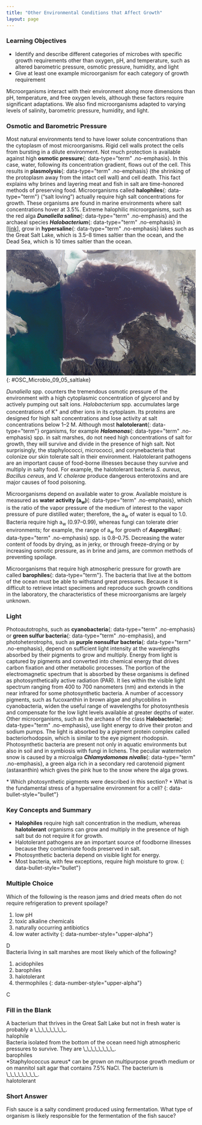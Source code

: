 ```yaml
---
title: "Other Environmental Conditions that Affect Growth"
layout: page
---
```



### Learning Objectives

* Identify and describe different categories of microbes with specific growth requirements other than oxygen, pH, and temperature, such as altered barometric pressure, osmotic pressure, humidity, and light
* Give at least one example microorganism for each category of growth requirement

Microorganisms interact with their environment along more dimensions than pH, temperature, and free oxygen levels, although these factors require significant adaptations. We also find microorganisms adapted to varying levels of salinity, barometric pressure, humidity, and light.

### Osmotic and Barometric Pressure

Most natural environments tend to have lower solute concentrations than the cytoplasm of most microorganisms. Rigid cell walls protect the cells from bursting in a dilute environment. Not much protection is available against high **osmotic pressure**{: data-type="term" .no-emphasis}. In this case, water, following its concentration gradient, flows out of the cell. This results in **plasmolysis**{: data-type="term" .no-emphasis} (the shrinking of the protoplasm away from the intact cell wall) and cell death. This fact explains why brines and layering meat and fish in salt are time-honored methods of preserving food. Microorganisms called **halophiles**{: data-type="term"} (“salt loving”) actually require high salt concentrations for growth. These organisms are found in marine environments where salt concentrations hover at 3.5%. Extreme halophilic microorganisms, such as the red alga ***Dunaliella salina***{: data-type="term" .no-emphasis} and the archaeal species ***Halobacterium***{: data-type="term" .no-emphasis} in [\[link\]](#OSC_Microbio_09_05_saltlake), grow in **hypersaline**{: data-type="term" .no-emphasis} lakes such as the Great Salt Lake, which is 3.5–8 times saltier than the ocean, and the Dead Sea, which is 10 times saltier than the ocean.

 ![A photo of a lake with purple and green regions.](../resources/OSC_Microbio_09_05_saltlake.jpg "Photograph taken from space of the Great Salt Lake in Utah. The purple color is caused by high density of the alga Dunaliella and the archaean Halobacterium spp. (credit: NASA)"){: #OSC_Microbio_09_05_saltlake}

*Dunaliella* spp. counters the tremendous osmotic pressure of the environment with a high cytoplasmic concentration of glycerol and by actively pumping out salt ions. *Halobacterium* spp. accumulates large concentrations of K<sup>+</sup> and other ions in its cytoplasm. Its proteins are designed for high salt concentrations and lose activity at salt concentrations below 1–2 M. Although most **halotolerant**{: data-type="term"} organisms, for example ***Halomonas***{: data-type="term" .no-emphasis} spp. in salt marshes, do not need high concentrations of salt for growth, they will survive and divide in the presence of high salt. Not surprisingly, the staphylococci, micrococci, and corynebacteria that colonize our skin tolerate salt in their environment. Halotolerant pathogens are an important cause of food-borne illnesses because they survive and multiply in salty food. For example, the halotolerant bacteria *S. aureus, Bacillus cereus*, and *V. cholerae* produce dangerous enterotoxins and are major causes of food poisoning.

Microorganisms depend on available water to grow. Available moisture is measured as **water activity (a<sub>w</sub>)**{: data-type="term" .no-emphasis}, which is the ratio of the vapor pressure of the medium of interest to the vapor pressure of pure distilled water; therefore, the a<sub>w</sub> of water is equal to 1.0. Bacteria require high a<sub>w</sub> (0.97–0.99), whereas fungi can tolerate drier environments; for example, the range of a<sub>w</sub> for growth of ***Aspergillus***{: data-type="term" .no-emphasis} spp. is 0.8–0.75. Decreasing the water content of foods by drying, as in jerky, or through freeze-drying or by increasing osmotic pressure, as in brine and jams, are common methods of preventing spoilage.

Microorganisms that require high atmospheric pressure for growth are called **barophiles**{: data-type="term"}. The bacteria that live at the bottom of the ocean must be able to withstand great pressures. Because it is difficult to retrieve intact specimens and reproduce such growth conditions in the laboratory, the characteristics of these microorganisms are largely unknown.

### Light

Photoautotrophs, such as **cyanobacteria**{: data-type="term" .no-emphasis} or **green sulfur bacteria**{: data-type="term" .no-emphasis}, and photoheterotrophs, such as **purple nonsulfur bacteria**{: data-type="term" .no-emphasis}, depend on sufficient light intensity at the wavelengths absorbed by their pigments to grow and multiply. Energy from light is captured by pigments and converted into chemical energy that drives carbon fixation and other metabolic processes. The portion of the electromagnetic spectrum that is absorbed by these organisms is defined as photosynthetically active radiation (PAR). It lies within the visible light spectrum ranging from 400 to 700 nanometers (nm) and extends in the near infrared for some photosynthetic bacteria. A number of accessory pigments, such as fucoxanthin in brown algae and phycobilins in cyanobacteria, widen the useful range of wavelengths for photosynthesis and compensate for the low light levels available at greater depths of water. Other microorganisms, such as the archaea of the class **Halobacteria**{: data-type="term" .no-emphasis}, use light energy to drive their proton and sodium pumps. The light is absorbed by a pigment protein complex called bacteriorhodopsin, which is similar to the eye pigment rhodopsin. Photosynthetic bacteria are present not only in aquatic environments but also in soil and in symbiosis with fungi in lichens. The peculiar watermelon snow is caused by a microalga ***Chlamydomonas nivalis***{: data-type="term" .no-emphasis}, a green alga rich in a secondary red carotenoid pigment (astaxanthin) which gives the pink hue to the snow where the alga grows.

<div data-type="note" class="microbiology check-your-understanding" markdown="1">
* Which photosynthetic pigments were described in this section?
* What is the fundamental stress of a hypersaline environment for a cell?
{: data-bullet-style="bullet"}

</div>

### Key Concepts and Summary

* **Halophiles** require high salt concentration in the medium, whereas **halotolerant** organisms can grow and multiply in the presence of high salt but do not require it for growth.
* Halotolerant pathogens are an important source of foodborne illnesses because they contaminate foods preserved in salt.
* Photosynthetic bacteria depend on visible light for energy.
* Most bacteria, with few exceptions, require high moisture to grow.
{: data-bullet-style="bullet"}

### Multiple Choice

<div data-type="exercise">
<div data-type="problem" markdown="1">
Which of the following is the reason jams and dried meats often do not require refrigeration to prevent spoilage?

1.  low pH
2.  toxic alkaline chemicals
3.  naturally occurring antibiotics
4.  low water activity
{: data-number-style="upper-alpha"}

</div>
<div data-type="solution" markdown="1">
D

</div>
</div>

<div data-type="exercise">
<div data-type="problem" markdown="1">
Bacteria living in salt marshes are most likely which of the following?

1.  acidophiles
2.  barophiles
3.  halotolerant
4.  thermophiles
{: data-number-style="upper-alpha"}

</div>
<div data-type="solution" markdown="1">
C

</div>
</div>

### Fill in the Blank

<div data-type="exercise">
<div data-type="problem" markdown="1">
A bacterium that thrives in the Great Salt Lake but not in fresh water is probably a \_\_\_\_\_\_\_\_.

</div>
<div data-type="solution" markdown="1">
halophile

</div>
</div>

<div data-type="exercise">
<div data-type="problem" markdown="1">
Bacteria isolated from the bottom of the ocean need high atmospheric pressures to survive. They are \_\_\_\_\_\_\_\_.

</div>
<div data-type="solution" markdown="1">
barophiles

</div>
</div>

<div data-type="exercise">
<div data-type="problem" markdown="1">
*Staphylococcus aureus* can be grown on multipurpose growth medium or on mannitol salt agar that contains 7.5% NaCl. The bacterium is \_\_\_\_\_\_\_\_.

</div>
<div data-type="solution" markdown="1">
halotolerant

</div>
</div>

### Short Answer

<div data-type="exercise">
<div data-type="problem" markdown="1">
Fish sauce is a salty condiment produced using fermentation. What type of organism is likely responsible for the fermentation of the fish sauce?

</div>
</div>

